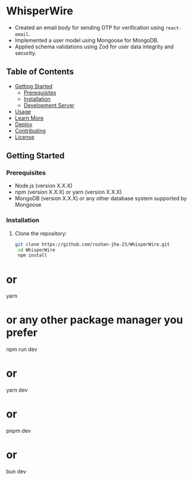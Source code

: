# WhisperWire
- Created an email body for sending OTP for verification using `react-email`.
- Implemented a user model using Mongoose for MongoDB.
- Applied schema validations using Zod for user data integrity and security.



## Table of Contents

- [Getting Started](#getting-started)
  - [Prerequisites](#prerequisites)
  - [Installation](#installation)
  - [Development Server](#development-server)
- [Usage](#usage)
- [Learn More](#learn-more)
- [Deploy](#deploy)
- [Contributing](#contributing)
- [License](#license)

## Getting Started

### Prerequisites

- Node.js (version X.X.X)
- npm (version X.X.X) or yarn (version X.X.X)
- MongoDB (version X.X.X) or any other database system supported by Mongoose

### Installation

1. Clone the repository:

   ```bash
   git clone https://github.com/roshan-jha-23/WhisperWire.git
    cd WhisperWire
    npm install
# or
yarn
# or any other package manager you prefer
npm run dev
# or
yarn dev
# or
pnpm dev
# or
bun dev
